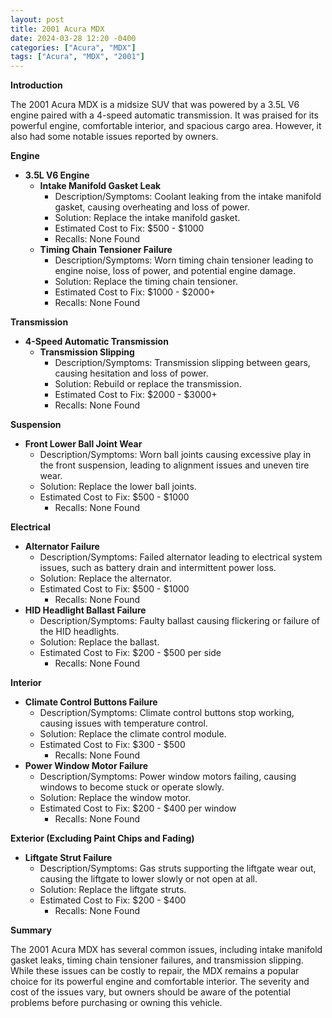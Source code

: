 ```yaml
---
layout: post
title: 2001 Acura MDX
date: 2024-03-28 12:20 -0400
categories: ["Acura", "MDX"]
tags: ["Acura", "MDX", "2001"]
---
```

**Introduction**

The 2001 Acura MDX is a midsize SUV that was powered by a 3.5L V6 engine paired with a 4-speed automatic transmission. It was praised for its powerful engine, comfortable interior, and spacious cargo area. However, it also had some notable issues reported by owners.

**Engine**

* **3.5L V6 Engine**
    * **Intake Manifold Gasket Leak**
        * Description/Symptoms: Coolant leaking from the intake manifold gasket, causing overheating and loss of power.
        * Solution: Replace the intake manifold gasket.
        * Estimated Cost to Fix: $500 - $1000
        * Recalls: None Found
    * **Timing Chain Tensioner Failure**
        * Description/Symptoms: Worn timing chain tensioner leading to engine noise, loss of power, and potential engine damage.
        * Solution: Replace the timing chain tensioner.
        * Estimated Cost to Fix: $1000 - $2000+
        * Recalls: None Found

**Transmission**

* **4-Speed Automatic Transmission**
    * **Transmission Slipping**
        * Description/Symptoms: Transmission slipping between gears, causing hesitation and loss of power.
        * Solution: Rebuild or replace the transmission.
        * Estimated Cost to Fix: $2000 - $3000+
        * Recalls: None Found

**Suspension**

* **Front Lower Ball Joint Wear**
    * Description/Symptoms: Worn ball joints causing excessive play in the front suspension, leading to alignment issues and uneven tire wear.
    * Solution: Replace the lower ball joints.
    * Estimated Cost to Fix: $500 - $1000
        * Recalls: None Found

**Electrical**

* **Alternator Failure**
    * Description/Symptoms: Failed alternator leading to electrical system issues, such as battery drain and intermittent power loss.
    * Solution: Replace the alternator.
    * Estimated Cost to Fix: $500 - $1000
        * Recalls: None Found
* **HID Headlight Ballast Failure**
    * Description/Symptoms: Faulty ballast causing flickering or failure of the HID headlights.
    * Solution: Replace the ballast.
    * Estimated Cost to Fix: $200 - $500 per side
        * Recalls: None Found

**Interior**

* **Climate Control Buttons Failure**
    * Description/Symptoms: Climate control buttons stop working, causing issues with temperature control.
    * Solution: Replace the climate control module.
    * Estimated Cost to Fix: $300 - $500
        * Recalls: None Found
* **Power Window Motor Failure**
    * Description/Symptoms: Power window motors failing, causing windows to become stuck or operate slowly.
    * Solution: Replace the window motor.
    * Estimated Cost to Fix: $200 - $400 per window
        * Recalls: None Found

**Exterior (Excluding Paint Chips and Fading)**

* **Liftgate Strut Failure**
    * Description/Symptoms: Gas struts supporting the liftgate wear out, causing the liftgate to lower slowly or not open at all.
    * Solution: Replace the liftgate struts.
    * Estimated Cost to Fix: $200 - $400
        * Recalls: None Found

**Summary**

The 2001 Acura MDX has several common issues, including intake manifold gasket leaks, timing chain tensioner failures, and transmission slipping. While these issues can be costly to repair, the MDX remains a popular choice for its powerful engine and comfortable interior. The severity and cost of the issues vary, but owners should be aware of the potential problems before purchasing or owning this vehicle.
